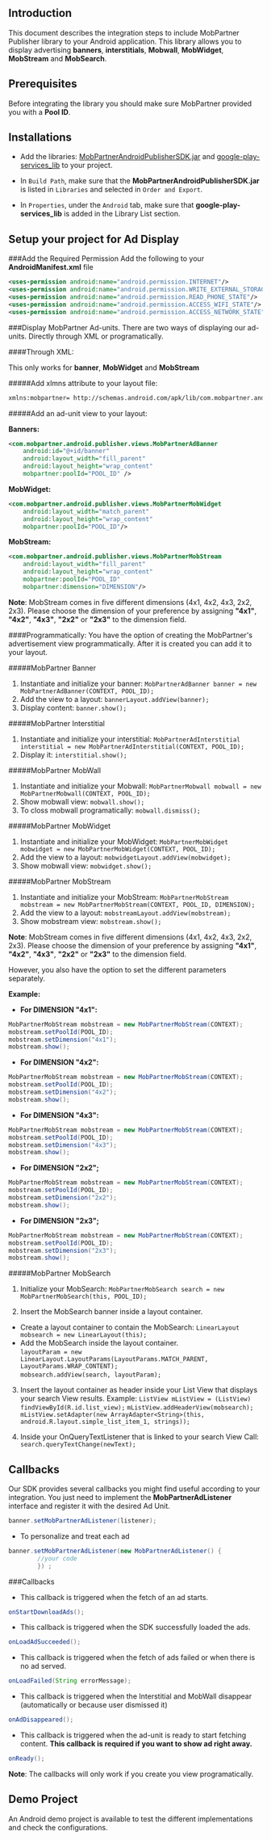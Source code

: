 ## Introduction
This document describes the integration steps to include MobPartner Publisher library to your Android application.
This library allows you to display advertising **banners**, **interstitials**, **Mobwall**, **MobWidget**, **MobStream** and **MobSearch**.

## Prerequisites
Before integrating the library you should make sure MobPartner provided you with a **Pool ID**.

## Installations

- Add the libraries: [MobPartnerAndroidPublisherSDK.jar](https://github.com/MobPartner/AndroidPublisherSDK/raw/master/MobPartnerAndroidPublisherSDK4_0_1.jar) and [google-play-services_lib](https://github.com/MobPartner/AndroidPublisherSDK/tree/master/google-play-services_lib) to your project.

- In `Build Path`, make sure that the **MobPartnerAndroidPublisherSDK.jar** is listed in `Libraries` and selected 
in `Order and Export`.

- In `Properties`, under the `Android` tab, make sure that **google-play-services_lib** is added in the Library List section.


## Setup your project for Ad Display


###Add the Required Permission
Add the following to your **AndroidManifest.xml** file

```xml
<uses-permission android:name="android.permission.INTERNET"/>
<uses-permission android:name="android.permission.WRITE_EXTERNAL_STORAGE"/>
<uses-permission android:name="android.permission.READ_PHONE_STATE"/>
<uses-permission android:name="android.permission.ACCESS_WIFI_STATE"/>
<uses-permission android:name="android.permission.ACCESS_NETWORK_STATE"/>
```

###Display MobPartner Ad-units.
There are two ways of displaying our ad-units. Directly through XML or programatically.

####Through XML:

This only works for **banner**, **MobWidget** and **MobStream**


#####Add xlmns attribute to your layout file:
```xml
xmlns:mobpartner= http://schemas.android.com/apk/lib/com.mobpartner.android.publisher
```

#####Add an ad-unit view to your layout:

**Banners:**
```xml
<com.mobpartner.android.publisher.views.MobPartnerAdBanner
    android:id="@+id/banner"
    android:layout_width="fill_parent"
    android:layout_height="wrap_content"
    mobpartner:poolId="POOL_ID" />
```

**MobWidget:**
```xml
<com.mobpartner.android.publisher.views.MobPartnerMobWidget 
	android:layout_width="match_parent"
	android:layout_height="wrap_content"
	mobpartner:poolId="POOL_ID"/> 
```

**MobStream:**
```xml
<com.mobpartner.android.publisher.views.MobPartnerMobStream
    android:layout_width="fill_parent"
    android:layout_height="wrap_content"
    mobpartner:poolId="POOL_ID" 
	mobpartner:dimension="DIMENSION"/>
```
**Note**: MobStream comes in five different dimensions (4x1, 4x2, 4x3, 2x2, 2x3). Please choose the dimension of your preference by assigning **"4x1"**, **"4x2"**, **"4x3"**, **"2x2"** or **"2x3"** to the dimension field.


####Programmatically:
You have the option of creating the MobPartner's advertisement view programmatically. After it is created you can add it to your layout.


#####MobPartner Banner

1. Instantiate and initialize your banner: `MobPartnerAdBanner banner = new MobPartnerAdBanner(CONTEXT, POOL_ID);`
2. Add the view to a layout: `bannerLayout.addView(banner);`
3. Display content: `banner.show();`  


#####MobPartner Interstitial

1. Instantiate and initialize your interstitial: `MobPartnerAdInterstitial interstitial = new MobPartnerAdInterstitial(CONTEXT, POOL_ID);`
2. Display it: `interstitial.show();`


#####MobPartner MobWall
1. Instantiate and initialize your Mobwall: `MobPartnerMobwall mobwall = new MobPartnerMobwall(CONTEXT, POOL_ID);`
2. Show mobwall view: `mobwall.show();`
3. To closs mobwall programatically: `mobwall.dismiss();`

#####MobPartner MobWidget
1. Instantiate and initialize your MobWidget: `MobPartnerMobWidget mobwidget = new MobPartnerMobWidget(CONTEXT, POOL_ID);`
2. Add the view to a layout: `mobwidgetLayout.addView(mobwidget);`
3. Show mobwall view: `mobwidget.show();`

#####MobPartner MobStream
1. Instantiate and initialize your MobStream: `MobPartnerMobStream mobstream = new MobPartnerMobStream(CONTEXT, POOL_ID, DIMENSION);`
2. Add the view to a layout: `mobstreamLayout.addView(mobstream);`
3. Show mobstream view: `mobstream.show();`

**Note**: MobStream comes in five different dimensions (4x1, 4x2, 4x3, 2x2, 2x3). Please choose the dimension of your preference by assigning **"4x1"**, **"4x2"**, **"4x3"**, **"2x2"** or **"2x3"** to the dimension field.


However, you also have the option to set the different parameters separately.

**Example:**

- **For DIMENSION "4x1":**
```java
MobPartnerMobStream mobstream = new MobPartnerMobStream(CONTEXT);
mobstream.setPoolId(POOL_ID);
mobstream.setDimension("4x1");
mobstream.show();
```

- **For DIMENSION "4x2":**
```java
MobPartnerMobStream mobstream = new MobPartnerMobStream(CONTEXT);
mobstream.setPoolId(POOL_ID);
mobstream.setDimension("4x2");
mobstream.show();
```
- **For DIMENSION "4x3":**
```java
MobPartnerMobStream mobstream = new MobPartnerMobStream(CONTEXT);
mobstream.setPoolId(POOL_ID);
mobstream.setDimension("4x3");
mobstream.show();
```

- **For DIMENSION "2x2";**
```java
MobPartnerMobStream mobstream = new MobPartnerMobStream(CONTEXT);
mobstream.setPoolId(POOL_ID);
mobstream.setDimension("2x2");
mobstream.show();
```

- **For DIMENSION "2x3";**
```java
MobPartnerMobStream mobstream = new MobPartnerMobStream(CONTEXT);
mobstream.setPoolId(POOL_ID);
mobstream.setDimension("2x3");
mobstream.show();
```

#####MobPartner MobSearch
1. Initialize your MobSearch: `MobPartnerMobSearch search = new MobPartnerMobSearch(this, POOL_ID);`

2. Insert the MobSearch banner inside a layout container.
- Create a layout container to contain the MobSearch:
`LinearLayout mobsearch = new LinearLayout(this);`
- Add the MobSearch inside the layout container.  
`layoutParam = new LinearLayout.LayoutParams(LayoutParams.MATCH_PARENT, LayoutParams.WRAP_CONTENT);`       
`mobsearch.addView(search, layoutParam);`


3. Insert the layout container as header inside your List View that displays your search View results.
Example:
`ListView mListView = (ListView) findViewById(R.id.list_view);`
`mListView.addHeaderView(mobsearch);`
`mListView.setAdapter(new ArrayAdapter<String>(this, android.R.layout.simple_list_item_1, strings));`


4. Inside your OnQueryTextListener that is linked to your search View Call: `search.queryTextChange(newText);`


## Callbacks

Our SDK provides several callbacks you might find useful according to your integration.
You just need to implement the **MobPartnerAdListener** interface and register it with the desired Ad Unit. 

```java
banner.setMobPartnerAdListener(listener);
```


- To personalize and treat each ad 

```java
banner.setMobPartnerAdListener(new MobPartnerAdListener() {
		//your code
		}) ;
```

###Callbacks
 
- This callback is triggered when the fetch of an ad starts.  
```java
onStartDownloadAds();
```

- This callback is triggered when the SDK successfully loaded the ads.
```java
onLoadAdSucceeded(); 
``` 


- This callback is triggered when the fetch of ads failed or when there is no ad served.
```java
onLoadFailed(String errorMessage); 
```

- This callback is triggered when the Interstitial and MobWall disappear (automatically or because user dismissed it)
```java
onAdDisappeared(); 
```

- This callback is triggered when the ad-unit is ready to start fetching content. **This callback is required if you want to show ad right away.** 
```java 
onReady();
```

**Note**: The callbacks will only work if you create you view programatically.


## Demo Project
An Android demo project is available to test the different implementations and check the configurations. 
